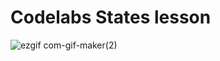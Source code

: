 # Codelabs States lesson

![ezgif com-gif-maker(2)](https://user-images.githubusercontent.com/42116724/191636187-fdf751ac-daf3-44d1-bbc6-4d08e3802d07.gif)
